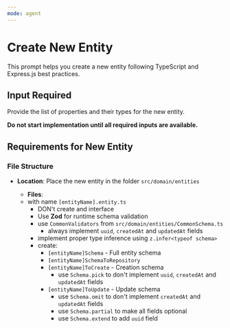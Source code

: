 ```yaml
---
mode: agent
---
```


# Create New Entity

This prompt helps you create a new entity following TypeScript and Express.js best practices.

## Input Required

Provide the list of properties and their types for the new entity.

**Do not start implementation until all required inputs are available.**

## Requirements for New Entity

### File Structure

- **Location**: Place the new entity in the folder `src/domain/entities`

  - **Files**:
  - with name `[entityName].entity.ts`
    - DON't create and interface
    - Use **Zod** for runtime schema validation
    - use `CommonValidators` from `src/domain/entities/CommonSchema.ts`
      - always implement `uuid`, `createdAt` and `updatedAt` fields
    - implement proper type inference using `z.infer<typeof schema>`
    - create:
      - `[entityName]Schema` - Full entity schema
      - `[entityName]SchemaToRepository`
      - `[entityName]ToCreate` - Creation schema
        - use `Schema.pick` to don't implement `uuid`, `createdAt` and `updatedAt` fields
      - `[entityName]ToUpdate` - Update schema
        - use `Schema.omit` to don't implement `createdAt` and `updatedAt` fields
        - use `Schema.partial` to make all fields optional
        - use `Schema.extend` to add `uuid` field
